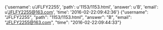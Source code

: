 {'username': u'JFLFY2255', 'path': u'1153/1153.html', 'answer': u'B', 'email': u'JFLFY2255@163.com', 'time': '2016-02-22:09:42:36'}
{"username": "JFLFY2255", "path": "1153/1153.html", "answer": "B", "email": "JFLFY2255@163.com", "time": "2016-02-22:09:44:33"}
